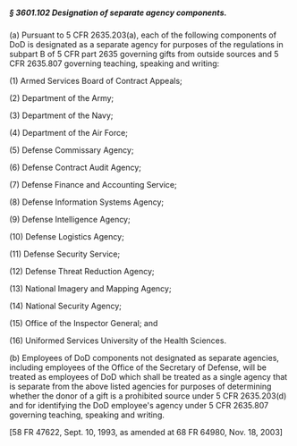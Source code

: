 ##### § 3601.102 Designation of separate agency components. #####

(a) Pursuant to 5 CFR 2635.203(a), each of the following components of DoD is designated as a separate agency for purposes of the regulations in subpart B of 5 CFR part 2635 governing gifts from outside sources and 5 CFR 2635.807 governing teaching, speaking and writing:

(1) Armed Services Board of Contract Appeals;

(2) Department of the Army;

(3) Department of the Navy;

(4) Department of the Air Force;

(5) Defense Commissary Agency;

(6) Defense Contract Audit Agency;

(7) Defense Finance and Accounting Service;

(8) Defense Information Systems Agency;

(9) Defense Intelligence Agency;

(10) Defense Logistics Agency;

(11) Defense Security Service;

(12) Defense Threat Reduction Agency;

(13) National Imagery and Mapping Agency;

(14) National Security Agency;

(15) Office of the Inspector General; and

(16) Uniformed Services University of the Health Sciences.

(b) Employees of DoD components not designated as separate agencies, including employees of the Office of the Secretary of Defense, will be treated as employees of DoD which shall be treated as a single agency that is separate from the above listed agencies for purposes of determining whether the donor of a gift is a prohibited source under 5 CFR 2635.203(d) and for identifying the DoD employee's agency under 5 CFR 2635.807 governing teaching, speaking and writing.

[58 FR 47622, Sept. 10, 1993, as amended at 68 FR 64980, Nov. 18, 2003]
